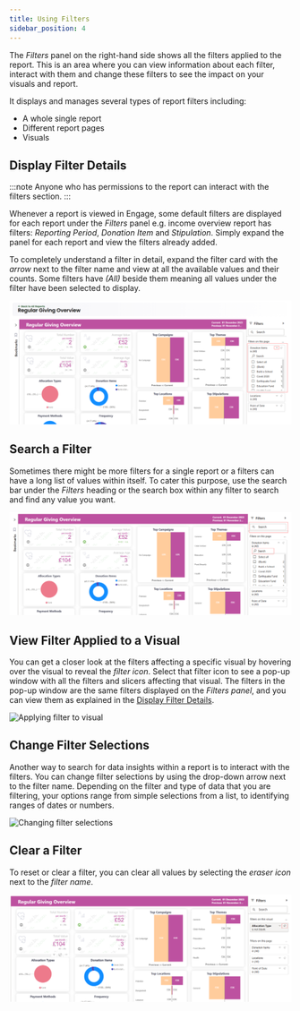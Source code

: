 ```yaml
---
title: Using Filters
sidebar_position: 4
---
```


The *Filters* panel on the right-hand side shows all the filters applied to the report. This is an area where you can view information about each filter, interact with them and change these filters to see the impact on your visuals and report. 

It displays and manages several types of report filters including: 

- A whole single report
- Different report pages
- Visuals 

## Display Filter Details

:::note
Anyone who has permissions to the report can interact with the filters section.
:::

Whenever a report is viewed in Engage, some default filters are displayed for each report under the *Filters* panel e.g. income overview report has filters: *Reporting Period*, *Donation Item* and *Stipulation*. Simply expand the panel for each report and view the filters already added.

To completely understand a filter in detail, expand the filter card with the *arrow* next to the filter name and view at all the available values and their counts. Some filters have *(All)* beside them meaning all values under the filter have been selected to display. 

![Display filter detail](display-filter-detail.png)

## Search a Filter

Sometimes there might be more filters for a single report or a filters can have a long list of values within itself. To cater this purpose, use the search bar under the *Filters* heading or the search box within any filter to search and find any value you want.

![Search a filter](./search-filter.png)

## View Filter Applied to a Visual

You can get a closer look at the filters affecting a specific visual by hovering over the visual to reveal the *filter icon*. Select that filter icon to see a pop-up window with all the filters and slicers affecting that visual. The filters in the pop-up window are the same filters displayed on the *Filters panel*, and you can view them as explained in the [Display Filter Details](#display-filter-details).

![Applying filter to visual](./applying-filter-to-visual.gif)

## Change Filter Selections

Another way to search for data insights within a report is to interact with the filters. You can change filter selections by using the drop-down arrow next to the filter name. Depending on the filter and type of data that you are filtering, your options range from simple selections from a list, to identifying ranges of dates or numbers.

![Changing filter selections](./change-filter-selections.gif)

## Clear a Filter

To reset or clear a filter, you can clear all values by selecting the *eraser icon* next to the *filter name*. 

![Clear a filter](./clear-filter.png)